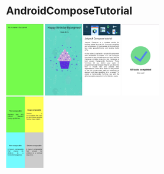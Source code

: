 # AndroidComposeTutorial
<p float="left">
<img src = "https://github.com/byungmeo/AndroidComposeTutorial/blob/954efc0d15165a0d841a80d6dfd002b5645f5c07/CodeLab_Basic/1.%20GreetingCard/GreetingCard.jpg" width = "20%" height = "20%">
<img src = "https://github.com/byungmeo/AndroidComposeTutorial/blob/954efc0d15165a0d841a80d6dfd002b5645f5c07/CodeLab_Basic/2.%20HappyBirthday/HappyBirthday.jpg" width = "20%" height = "20%">
<img src = "https://github.com/byungmeo/AndroidComposeTutorial/blob/17693de5d5f6841cd95d94403ee25bebef14cf0f/CodeLab_Basic/3.%20JetpackComposeTutorial/JetpackComposetutorial.jpg" width = "20%" height = "20%">
<img src = "https://github.com/byungmeo/AndroidComposeTutorial/blob/17693de5d5f6841cd95d94403ee25bebef14cf0f/CodeLab_Basic/4.%20TaskManager/TaskManager.jpg" width = "20%" height = "20%">
<img src = "https://github.com/byungmeo/AndroidComposeTutorial/blob/17693de5d5f6841cd95d94403ee25bebef14cf0f/CodeLab_Basic/5.%20ComposeQuadrant/ComposeQuadrant.jpg" width = "20%" height = "20%">
</p>





